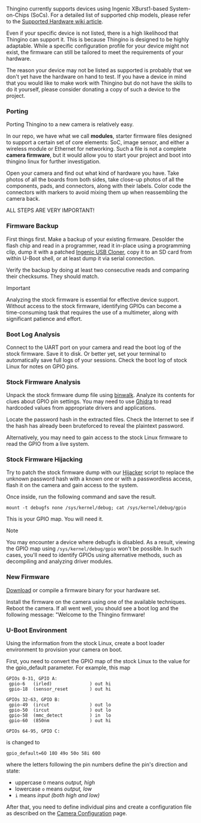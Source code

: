 Thingino currently supports devices using Ingenic XBurst1-based System-on-Chips (SoCs). For a detailed list of supported chip models, please refer to the [Supported Hardware wiki article](https://github.com/themactep/thingino-firmware/wiki/Tech-Info-%E2%80%90-Supported-Hardware).

Even if your specific device is not listed, there is a high likelihood that Thingino can support it. This is because Thingino is designed to be highly adaptable. While a specific configuration profile for your device might not exist, the firmware can still be tailored to meet the requirements of your hardware. 

The reason your device may not be listed as supported is probably that we don't yet have the hardware on hand to test. If you have a device in mind that you would like to make work with Thingino but do not have the skills to do it yourself, please consider donating a copy of such a device to the project.

### Porting

Porting Thingino to a new camera is relatively easy.

In our repo, we have what we call **modules**, starter firmware files designed to support a certain set of core elements: SoC, image sensor, and either a wireless module or Ethernet for networking. Such a file is not a complete **camera firmware**, but it would allow you to start your project and boot into thingino linux for further investigation.

Open your camera and find out what kind of hardware you have. Take photos of all the boards from both sides, take close-up photos of all the components, pads, and connectors, along with their labels. Color code the connectors with markers to avoid mixing them up when reassembling the camera back.

ALL STEPS ARE VERY IMPORTANT!

### Firmware Backup

First things first. Make a backup of your existing firmware. Desolder the flash chip and read in a programmer, read it in-place using a programming clip, dump it with a patched [Ingenic USB Cloner](https://thingino.com/cloner/), copy it to an SD card from within U-Boot shell, or at least dump it via serial connection.

Verify the backup by doing at least two consecutive reads and comparing their checksums. They should match.

> [!IMPORTANT]  
> Analyzing the stock firmware is essential for effective device support. Without access to the stock firmware, identifying GPIOs can become a time-consuming task that requires the use of a multimeter, along with significant patience and effort.

### Boot Log Analysis

Connect to the UART port on your camera and read the boot log of the stock firmware. Save it to disk. Or better yet, set your terminal to automatically save full logs of your sessions. Check the boot log of stock Linux for notes on GPIO pins. 

### Stock Firmware Analysis

Unpack the stock firmware dump file using [binwalk](https://themactep.com/notes/how-to-install-binwalk-with-jffs-ubi-and-cramfs-support). Analyze its contents for clues about GPIO pin settings. You may need to use [Ghidra](https://github.com/NationalSecurityAgency/ghidra/) to read hardcoded values from appropriate drivers and applications.

Locate the password hash in the extracted files. Check the Internet to see if the hash has already been bruteforced to reveal the plaintext password.

Alternatively, you may need to gain access to the stock Linux firmware to read the GPIO from a live system.

### Stock Firmware Hijacking

Try to patch the stock firmware dump with our [Hijacker](https://gist.github.com/themactep/237d98ce45b9fe71d794b20edaa15baa/edit) script to replace the unknown password hash with a known one or with a passwordless access, flash it on the camera and gain access to the system.

Once inside, run the following command and save the result.
```
mount -t debugfs none /sys/kernel/debug; cat /sys/kernel/debug/gpio
```
This is your GPIO map. You will need it.

> [!NOTE]  
> You may encounter a device where debugfs is disabled. As a result, viewing the GPIO map using `/sys/kernel/debug/gpio` won't be possible. In such cases, you'll need to identify GPIOs using alternative methods, such as decompiling and analyzing driver modules.

### New Firmware

[Download](https://github.com/themactep/thingino-firmware/releases/) or compile a firmware binary for your hardware set.

Install the firmware on the camera using one of the available techniques. Reboot the camera. If all went well, you should see a boot log and the following message: "Welcome to the Thingino firmware!

### U-Boot Environment

Using the information from the stock Linux, create a boot loader environment to provision your camera on boot.

First, you need to convert the GPIO map of the stock Linux to the value for the gpio_default parameter. For example, this map

```
GPIOs 0-31, GPIO A:
 gpio-6   (irled)              ) out hi
 gpio-18  (sensor_reset        ) out hi

GPIOs 32-63, GPIO B:
 gpio-49  (ircut               ) out lo
 gpio-50  (ircut               ) out lo
 gpio-58  (mmc_detect          ) in  lo
 gpio-60  (850nm               ) out hi

GPIOs 64-95, GPIO C:
```

is changed to

```
gpio_default=6O 18O 49o 50o 58i 60O
```

where the letters following the pin numbers define the pin's direction and state:

- uppercase `O` means _output, high_
- lowercase `o` means _output, low_
- `i` means _input (both high and low)_

After that, you need to define individual pins and create a configuration file as described on the [Camera Configuration](Camera-configuration) page.